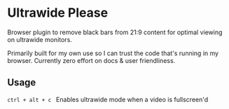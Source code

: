 # Ultrawide Please

Browser plugin to remove black bars from 21:9 content for optimal viewing on
ultrawide monitors.

Primarily built for my own use so I can trust the code that's running in my browser.
Currently zero effort on docs & user friendliness.

## Usage
`ctrl + alt + c ` Enables ultrawide mode when a video is fullscreen'd
